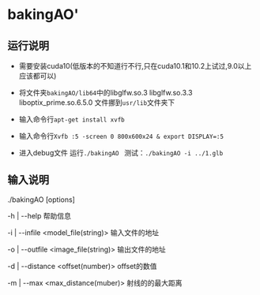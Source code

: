 # bakingAO'

## 运行说明

- 需要安装cuda10(低版本的不知道行不行,只在cuda10.1和10.2上试过,9.0以上应该都可以)

- 将文件夹`bakingAO/lib64`中的libglfw.so.3 libglfw.so.3.3 liboptix_prime.so.6.5.0 文件挪到`usr/lib`文件夹下

- 输入命令行`apt-get install xvfb`

- 输入命令行`Xvfb :5 -screen 0 800x600x24 & export DISPLAY=:5`

- 进入debug文件 运行`./bakingAO `  测试：`./bakingAO -i ../1.glb`

## 输入说明

./bakingAO [options]

  -h  | --help	帮助信息

  -i  | --infile <model_file(string)>	输入文件的地址

  -o  | --outfile <image_file(string)>	输出文件的地址

  -d  | --distance <offset(number)>	offset的数值

  -m  | --max <max_distance(muber)>	射线的的最大距离

  
